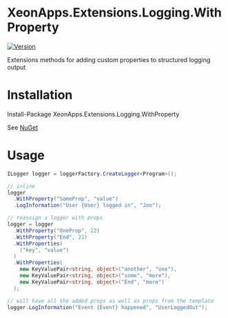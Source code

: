 # XeonApps.Extensions.Logging.WithProperty

[![Version](https://img.shields.io/nuget/v/XeonApps.Extensions.Logging.WithProperty)](https://www.nuget.org/packages/XeonApps.Extensions.Logging.WithProperty)

Extensions methods for adding custom properties to structured logging output

# Installation
Install-Package XeonApps.Extensions.Logging.WithProperty

See [NuGet](https://www.nuget.org/packages/XeonApps.Extensions.Logging.WithProperty/)

# Usage

```c#
ILogger logger = loggerFactory.CreateLogger<Program>();

// inline
logger
  .WithProperty("SomeProp", "value")
  .LogInformation("User {User} logged in", "Jon");

// reassign a logger with props
logger = logger
  .WithProperty("OneProp", 22)
  .WithProperty("End", 21)
  .WithProperties(
    ("key", "value")
  )
  .WithProperties(
    new KeyValuePair<string, object>("another", "one"),
    new KeyValuePair<string, object>("some", "more"),
    new KeyValuePair<string, object>("End", "more")
  );

// will have all the added props as well as props from the template 
logger.LogInformation("Event {Event} happened", "UserLoggedOut");
```
